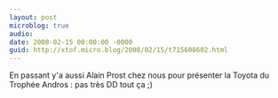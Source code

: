 ```yaml
---
layout: post
microblog: true
audio: 
date: 2008-02-15 00:00:00 -0000
guid: http://xtof.micro.blog/2008/02/15/t715608602.html
---
```

En passant y'a aussi Alain Prost chez nous pour présenter la Toyota du Trophée Andros : pas très DD tout ça ;)
